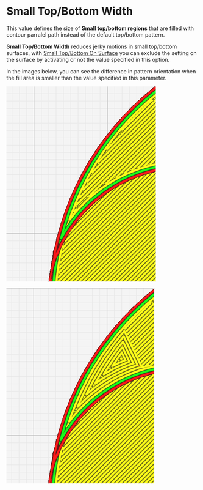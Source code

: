 Small Top/Bottom Width
====

This value defines the size of **Small top/bottom regions** that are filled with contour parralel path instead of the default top/bottom pattern. 


**Small Top/Bottom Width** reduces jerky motions in small top/bottom surfaces, with [Small Top/Bottom On Surface](small_skin_on_surface.md) you can exclude the setting on the surface by activating or not the value specified in this option.


In the images below, you can see the difference in pattern orientation when the fill area is smaller than the value specified in this parameter.


![small top/bottom width off](../images/small_top_bottom_width_off.png)

![small top/bottom width off](../images/small_top_bottom_width_on.png)